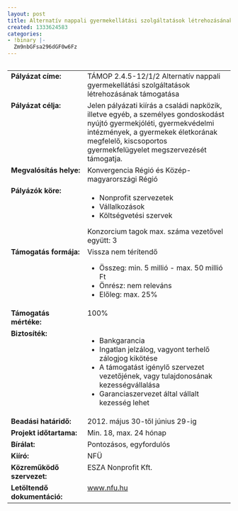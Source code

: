 ```yaml
---
layout: post
title: Alternatív nappali gyermekellátási szolgáltatások létrehozásának támogatása
created: 1333624583
categories:
- !binary |-
  Zm9nbGFsa296dGF0w6Fz
---
```

<table style="width: 100%;" align="left" border="0" cellpadding="0" cellspacing="0"><tbody><tr align="left" valign="top"><td style="width: 187px;" valign="top"><strong>Pályázat címe:</strong></td><td style="width: 428px;" valign="top">TÁMOP 2.4.5-12/1/2 Alternatív nappali gyermekellátási szolgáltatások létrehozásának támogatása</td></tr><tr align="left" valign="top"><td style="width: 187px;" valign="top"><strong>Pályázat célja:</strong></td><td style="width: 428px;" valign="top">Jelen pályázati kiírás a családi napközik, illetve egyéb, a személyes gondoskodást nyújtó gyermekjóléti, gyermekvédelmi intézmények, a gyermekek életkorának megfelelő, kiscsoportos gyermekfelügyelet megszervezését támogatja.</td></tr><tr align="left" valign="top"><td style="width: 187px;" valign="top"><strong>Megvalósítás helye:</strong></td><td style="width: 428px;" valign="top">Konvergencia Régió és Közép-magyarországi Régió</td></tr><tr align="left" valign="top"><td style="width: 187px;" valign="top"><strong>Pályázók köre:</strong></td><td style="width: 428px;" valign="top"><ul><li>Nonprofit szervezetek</li><li>Vállalkozások</li><li>Költségvetési szervek</li></ul>Konzorcium tagok max. száma vezetővel együtt: 3</td></tr><tr align="left" valign="top"><td style="width: 187px;" valign="top"><strong>Támogatás formája:</strong></td><td style="width: 428px;" valign="top">Vissza nem térítendő<br><ul><li>Összeg: min. 5 millió - max. 50 millió Ft</li><li>Önrész: nem releváns</li><li>Előleg: max. 25%</li></ul></td></tr><tr align="left" valign="top"><td style="width: 187px;" valign="top"><strong>Támogatás mértéke:</strong></td><td style="width: 428px;" valign="top">100%</td></tr><tr align="left" valign="top"><td style="width: 187px;" valign="top"><strong>Biztosíték:</strong></td><td style="width: 428px;" valign="top"><ul><li>Bankgarancia</li><li>Ingatlan jelzálog, vagyont terhelő zálogjog kikötése</li><li>A támogatást igénylő szervezet vezetőjének, vagy tulajdonosának kezességvállalása</li><li>Garanciaszervezet által vállalt kezesség lehet</li></ul></td></tr><tr align="left" valign="top"><td style="width: 187px;" valign="top"><strong>Beadási határidő:</strong></td><td style="width: 428px;" valign="top">2012. május 30-től június 29-ig</td></tr><tr align="left" valign="top"><td style="width: 187px;" valign="top"><strong>Projekt időtartama:</strong></td><td style="width: 428px;" valign="top">Min. 18, max. 24 hónap</td></tr><tr align="left" valign="top"><td style="width: 187px;" valign="top"><strong>Bírálat:</strong></td><td style="width: 428px;" valign="top">Pontozásos, egyfordulós</td></tr><tr align="left" valign="top"><td style="width: 187px;" valign="top"><strong>Kiíró:</strong></td><td style="width: 428px;" valign="top">NFÜ</td></tr><tr align="left" valign="top"><td style="width: 187px;" valign="top"><strong>Közreműködő szervezet:</strong></td><td style="width: 428px;" valign="top">ESZA Nonprofit Kft.</td></tr><tr align="left" valign="top"><td style="width: 187px;" valign="top"><strong>Letöltendő dokumentáció:</strong></td><td style="width: 428px;" valign="top"><a href="http://www.nfu.hu/" target="_blank" title="Nemzeti Fejlesztési Ügynökség">www.nfu.hu</a></td></tr></tbody></table>
